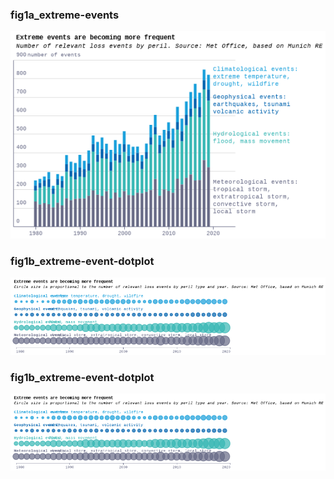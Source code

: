 ### fig1a_extreme-events
!["fig1a_extreme-events"](visualisation/fig1a_extreme-events.png "fig1a_extreme-events")

### fig1b_extreme-event-dotplot
!["fig1b_extreme-event-dotplot"](visualisation/fig1b_extreme-event-dotplot.png "fig1b_extreme-event-dotplot")

### fig1b_extreme-event-dotplot
!["fig1b_extreme-event-dotplot"](visualisation/fig1b_extreme-event-dotplot.png "fig1b_extreme-event-dotplot")

